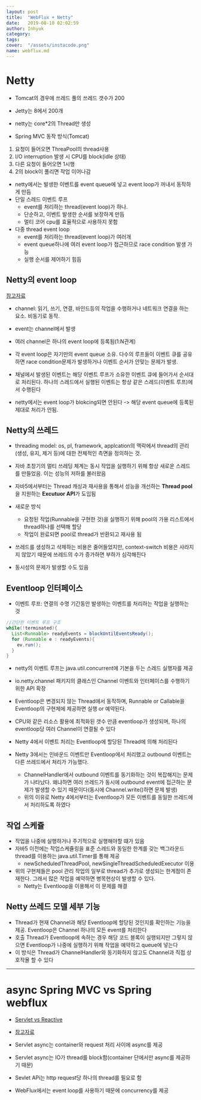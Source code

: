 ```yaml
---
layout: post
title:  "WebFlux + Netty"
date:   2019-08-10 02:02:59
author: Inhyuk
category:
tags:
cover:  "/assets/instacode.png"
name: webflux.md
---
```


Netty
=====

- Tomcat의 경우에 쓰레드 풀의 쓰레드 갯수가 200
- Jetty는 8에서 200개
- netty는 core*2의 Thread만 생성

- Spring MVC 동작 방식(Tomcat)
1. 요청이 들어오면 ThreaPool의 thread사용
2. I/O interruption 발생 시 CPU를 block(idle 상태)
3. 다른 요청이 들어오면 1시행
4. 2의 block이 풀리면 작업 이어나감

- netty에서는 발생한 이벤트를 event queue에 넣고 event loop가 꺼내서 동작하게 만듬
- 단일 스레드 이벤트 루프
  - event를 처리하는 thread(event loop)가 하나.
  - 단순하고, 이벤트 발생한 순서를 보장하게 만듬
  - 멀티 코어 cpu를 효율적으로 사용하지 못함
- 다중 thread event loop
  - event를 처리하는 thread(event loop)가 여러개
  - event queue하나에 여러 event loop가 접근하므로 race condition 발생 가능
  - 실행 순서를 제어하기 힘듬

Netty의 event loop
---------------

[참고자료](https://velog.io/@dailylifecoding/netty-study-memo-event-model)

- channel: 읽기, 쓰기, 연결, 바인드등의 작업을 수행하거나 네트워크 연결을 하는 요소. 비동기로 동작.
- event는 channel에서 발생
- 여러 channel은 하나의 event loop에 등록됨(1:N관계)
- 각 event loop은 자기만의 event queue 소유. 다수의 루프들이 이벤트 큐를 공유하면 race condition문제가 발생하거나 이벤트 순서가 안맞는 문제가 발생.
- 채널에서 발생된 이벤트는 해당 이벤트 루프가 소유한 이벤트 큐에 들어가서 순서대로 처리된다. 하나의 스레드에서 실행된 이벤트는 항상 같은 스레드(이벤트 루프)에서 수행된다

- netty에서는 event loop가 blokcing되면 안된다 -> 해당 event queue에 등록된 제대로 처리가 안됨.

Netty의 쓰레드
-------------

- threading model: os, pl, framework, applcation의 맥락에서 thread의 관리(생성, 유지, 제거 등)에 대한 전체적인 측면을 정의하는 것.
- 자바 초창기의 멀티 쓰레딩 체계는 동시 작업을 실행하기 위해 항상 새로운 스레드를 만들었음. 이는 성능의 저하를 불러왔음
- 자바5에서부터는 Thread 캐싱과 재사용을 통해서 성능을 개선하는 **Thread pool**을 지원하는 **Excutuor API**가 도입됨

- 새로운 방식
  - 요청된 작업(Runnable을 구현한 것)을 실행하기 위해 pool의 가용 리스트에서 thread하나를 선택해 할당
  - 작업이 완료되면 pool로 thread가 반환되고 재사용 됨

- 쓰레드를 생성하고 삭제하는 비용은 줄어들었지만, context-switch 비용은 사라지지 않았기 때문에 쓰레드의 수가 증가하면 부하가 심각해진다
- 동시성의 문제가 발생할 수도 있음

Eventloop 인터페이스
------------

- 이벤트 루프: 연결의 수명 기간동안 발생하는 이벤트를 처리하는 작업을 실행하는 것

```java
//간단한 이벤트 루프 구조
while(!terminated){
  List<Runnable> readyEvents = blockUntilEventsReady();
  for (Runnable e : readyEvents){
    ev.run();
  }
}
```

- netty의 이벤트 루프는 java.util.concurrent에 기본을 두는 스레드 실행자를 제공
- io.netty.channel 패키지의 클래스인 Channel 이벤트와 인터페이스를 수행하기 위한 API 확장

- Eventloop은 변경되지 않는 Thread에서 동작하며, Runnable or Callable을 Eventloop의 구현체에 제공하면 실행 or 예약된다.
- CPU와 같은 리소스 활용에 최적화된 갯수 만큼 eventloop가 생성되며, 하나의 eventloop당 여러 Channel이 연결될 수 있다

- Netty 4에서 이벤트 처리는 Eventloop에 할당된 Thread에 의해 처리된다
- Netty 3에서는 인바운드 이벤트만 Eventloop에서 처리했고 outbound 이벤트는 다른 쓰레드에서 처리가 가능했다.
  - ChannelHandler에서 outbound 이벤트를 동기화하는 것이 복잡해지는 문제가 나타났다. 왜냐하면 여러 쓰레드가 동시에 outbound event에 접근하는 문제가 발생할 수 있기 때문이다(동시에 Channel.write()하면 문제 발생)
  - 위의 이유로 Netty 4에서부터는 Eventloop가 모든 이벤트를 동일한 쓰레드에서 처리하도록 하였다

작업 스케쥴
-----------

- 작업을 나중에 실행하거나 주기적으로 실행해야할 떄가 있음
- 자바5 이전에는 작업스케쥴링을 표준 스레드와 동일한 한계를 갖는 백그라운드 thread를 이용하는 java.util.Timer를 통해 제공
  - newScheduledThreadPool, newSingleThreadScheduledExecutor 이용
- 위의 구현체들은 pool 관리 작업의 일부로 thread가 추가로 생성되는 한계점이 존재한다. 그래서 많은 작업을 예약하면 병목현상이 발생할 수 있다.
  - Netty는 Eventloop을 이용해서 이 문제를 해결

Netty 쓰레드 모델 세부 기능
----------------------

- Thread가 현재 Channel과 해당 Eventloop에 할당된 것인지를 확인하는 기능을 제공. Eventloop은 Channel 하나의 모든 event를 처리한다
- 호출 Thread가 Eventloop에 속하는 경우 해당 코드 블록이 실행되지만 그렇지 않으면 Eventloop가 나중에 실행하기 위해 작업을 예약하고 queue에 넣는다
- 이 방식은 Thread가 ChannelHandler와 동기화하지 않고도 Channel과 직접 상호작욜 할 수 있다

- - -

async Spring MVC vs Spring webflux
===============================

- [Servlet vs Reactive](https://www.infoq.com/news/2017/12/servlet-reactive-stack/)
- [참고자료](https://stackoverflow.com/questions/46606246/spring-mvc-async-vs-spring-webflux)

- Servlet async는 container와 request 처리 사이에 async를 제공
- Servlet async는 IO가 thread를 block함(container 단에서만 async를 제공하기 때문)
- Sevlet APi는 http request당 하나의 thread를 필요로 함
- WebFlux에서는 event loop를 사용하기 때문에 concurrency를 제공
